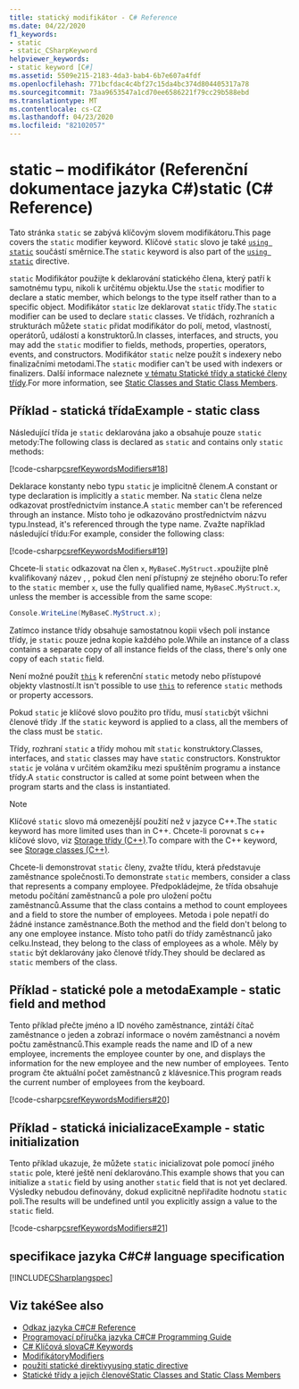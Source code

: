 ```yaml
---
title: statický modifikátor - C# Reference
ms.date: 04/22/2020
f1_keywords:
- static
- static_CSharpKeyword
helpviewer_keywords:
- static keyword [C#]
ms.assetid: 5509e215-2183-4da3-bab4-6b7e607a4fdf
ms.openlocfilehash: 771bcfdac4c4bf27c15da4bc374d804405317a78
ms.sourcegitcommit: 73aa9653547a1cd70ee6586221f79cc29b588ebd
ms.translationtype: MT
ms.contentlocale: cs-CZ
ms.lasthandoff: 04/23/2020
ms.locfileid: "82102057"
---
```

# <a name="static-c-reference"></a><span data-ttu-id="18b97-102">static – modifikátor (Referenční dokumentace jazyka C#)</span><span class="sxs-lookup"><span data-stu-id="18b97-102">static (C# Reference)</span></span>

<span data-ttu-id="18b97-103">Tato stránka `static` se zabývá klíčovým slovem modifikátoru.</span><span class="sxs-lookup"><span data-stu-id="18b97-103">This page covers the `static` modifier keyword.</span></span> <span data-ttu-id="18b97-104">Klíčové `static` slovo je také [`using static`](using-static.md) součástí směrnice.</span><span class="sxs-lookup"><span data-stu-id="18b97-104">The `static` keyword is also part of the [`using static`](using-static.md) directive.</span></span>

<span data-ttu-id="18b97-105">`static` Modifikátor použijte k deklarování statického člena, který patří k samotnému typu, nikoli k určitému objektu.</span><span class="sxs-lookup"><span data-stu-id="18b97-105">Use the `static` modifier to declare a static member, which belongs to the type itself rather than to a specific object.</span></span> <span data-ttu-id="18b97-106">Modifikátor `static` lze deklarovat `static` třídy.</span><span class="sxs-lookup"><span data-stu-id="18b97-106">The `static` modifier can be used to declare `static` classes.</span></span> <span data-ttu-id="18b97-107">Ve třídách, rozhraních a strukturách můžete `static` přidat modifikátor do polí, metod, vlastností, operátorů, událostí a konstruktorů.</span><span class="sxs-lookup"><span data-stu-id="18b97-107">In classes, interfaces, and structs, you may add the `static` modifier to fields, methods, properties, operators, events, and constructors.</span></span> <span data-ttu-id="18b97-108">Modifikátor `static` nelze použít s indexery nebo finalizačními metodami.</span><span class="sxs-lookup"><span data-stu-id="18b97-108">The `static` modifier can't be used with indexers or finalizers.</span></span> <span data-ttu-id="18b97-109">Další informace naleznete [v tématu Statické třídy a statické členy třídy](../../programming-guide/classes-and-structs/static-classes-and-static-class-members.md).</span><span class="sxs-lookup"><span data-stu-id="18b97-109">For more information, see [Static Classes and Static Class Members](../../programming-guide/classes-and-structs/static-classes-and-static-class-members.md).</span></span>

## <a name="example---static-class"></a><span data-ttu-id="18b97-110">Příklad - statická třída</span><span class="sxs-lookup"><span data-stu-id="18b97-110">Example - static class</span></span>

<span data-ttu-id="18b97-111">Následující třída je `static` deklarována jako a obsahuje pouze `static` metody:</span><span class="sxs-lookup"><span data-stu-id="18b97-111">The following class is declared as `static` and contains only `static` methods:</span></span>

[!code-csharp[csrefKeywordsModifiers#18](~/samples/snippets/csharp/VS_Snippets_VBCSharp/csrefKeywordsModifiers/CS/csrefKeywordsModifiers.cs#18)]

<span data-ttu-id="18b97-112">Deklarace konstanty nebo typu `static` je implicitně členem.</span><span class="sxs-lookup"><span data-stu-id="18b97-112">A constant or type declaration is implicitly a `static` member.</span></span> <span data-ttu-id="18b97-113">Na `static` člena nelze odkazovat prostřednictvím instance.</span><span class="sxs-lookup"><span data-stu-id="18b97-113">A `static` member can't be referenced through an instance.</span></span> <span data-ttu-id="18b97-114">Místo toho je odkazováno prostřednictvím názvu typu.</span><span class="sxs-lookup"><span data-stu-id="18b97-114">Instead, it's referenced through the type name.</span></span> <span data-ttu-id="18b97-115">Zvažte například následující třídu:</span><span class="sxs-lookup"><span data-stu-id="18b97-115">For example, consider the following class:</span></span>

[!code-csharp[csrefKeywordsModifiers#19](~/samples/snippets/csharp/VS_Snippets_VBCSharp/csrefKeywordsModifiers/CS/csrefKeywordsModifiers.cs#19)]

<span data-ttu-id="18b97-116">Chcete-li `static` odkazovat na člen `x`, `MyBaseC.MyStruct.x`použijte plně kvalifikovaný název , , pokud člen není přístupný ze stejného oboru:</span><span class="sxs-lookup"><span data-stu-id="18b97-116">To refer to the `static` member `x`, use the fully qualified name, `MyBaseC.MyStruct.x`, unless the member is accessible from the same scope:</span></span>

```csharp
Console.WriteLine(MyBaseC.MyStruct.x);
```

<span data-ttu-id="18b97-117">Zatímco instance třídy obsahuje samostatnou kopii všech polí instance třídy, je `static` pouze jedna kopie každého pole.</span><span class="sxs-lookup"><span data-stu-id="18b97-117">While an instance of a class contains a separate copy of all instance fields of the class, there's only one copy of each `static` field.</span></span>

<span data-ttu-id="18b97-118">Není možné použít [`this`](this.md) k referenční `static` metody nebo přístupové objekty vlastností.</span><span class="sxs-lookup"><span data-stu-id="18b97-118">It isn't possible to use [`this`](this.md) to reference `static` methods or property accessors.</span></span>

<span data-ttu-id="18b97-119">Pokud `static` je klíčové slovo použito pro třídu, musí `static`být všichni členové třídy .</span><span class="sxs-lookup"><span data-stu-id="18b97-119">If the `static` keyword is applied to a class, all the members of the class must be `static`.</span></span>

<span data-ttu-id="18b97-120">Třídy, rozhraní `static` a třídy mohou mít `static` konstruktory.</span><span class="sxs-lookup"><span data-stu-id="18b97-120">Classes, interfaces, and `static` classes may have `static` constructors.</span></span> <span data-ttu-id="18b97-121">Konstruktor `static` je volána v určitém okamžiku mezi spuštěním programu a instance třídy.</span><span class="sxs-lookup"><span data-stu-id="18b97-121">A `static` constructor is called at some point between when the program starts and the class is instantiated.</span></span>

> [!NOTE]
> <span data-ttu-id="18b97-122">Klíčové `static` slovo má omezenější použití než v jazyce C++.</span><span class="sxs-lookup"><span data-stu-id="18b97-122">The `static` keyword has more limited uses than in C++.</span></span> <span data-ttu-id="18b97-123">Chcete-li porovnat s c++ klíčové slovo, viz [Storage třídy (C++)](/cpp/cpp/storage-classes-cpp#static).</span><span class="sxs-lookup"><span data-stu-id="18b97-123">To compare with the C++ keyword, see [Storage classes (C++)](/cpp/cpp/storage-classes-cpp#static).</span></span>

<span data-ttu-id="18b97-124">Chcete-li demonstrovat `static` členy, zvažte třídu, která představuje zaměstnance společnosti.</span><span class="sxs-lookup"><span data-stu-id="18b97-124">To demonstrate `static` members, consider a class that represents a company employee.</span></span> <span data-ttu-id="18b97-125">Předpokládejme, že třída obsahuje metodu počítání zaměstnanců a pole pro uložení počtu zaměstnanců.</span><span class="sxs-lookup"><span data-stu-id="18b97-125">Assume that the class contains a method to count employees and a field to store the number of employees.</span></span> <span data-ttu-id="18b97-126">Metoda i pole nepatří do žádné instance zaměstnance.</span><span class="sxs-lookup"><span data-stu-id="18b97-126">Both the method and the field don't belong to any one employee instance.</span></span> <span data-ttu-id="18b97-127">Místo toho patří do třídy zaměstnanců jako celku.</span><span class="sxs-lookup"><span data-stu-id="18b97-127">Instead, they belong to the class of employees as a whole.</span></span> <span data-ttu-id="18b97-128">Měly by `static` být deklarovány jako členové třídy.</span><span class="sxs-lookup"><span data-stu-id="18b97-128">They should be declared as `static` members of the class.</span></span>

## <a name="example---static-field-and-method"></a><span data-ttu-id="18b97-129">Příklad - statické pole a metoda</span><span class="sxs-lookup"><span data-stu-id="18b97-129">Example - static field and method</span></span>

<span data-ttu-id="18b97-130">Tento příklad přečte jméno a ID nového zaměstnance, zintáží čítač zaměstnance o jeden a zobrazí informace o novém zaměstnanci a novém počtu zaměstnanců.</span><span class="sxs-lookup"><span data-stu-id="18b97-130">This example reads the name and ID of a new employee, increments the employee counter by one, and displays the information for the new employee and the new number of employees.</span></span> <span data-ttu-id="18b97-131">Tento program čte aktuální počet zaměstnanců z klávesnice.</span><span class="sxs-lookup"><span data-stu-id="18b97-131">This program reads the current number of employees from the keyboard.</span></span>

[!code-csharp[csrefKeywordsModifiers#20](~/samples/snippets/csharp/VS_Snippets_VBCSharp/csrefKeywordsModifiers/CS/csrefKeywordsModifiers.cs#20)]  

## <a name="example---static-initialization"></a><span data-ttu-id="18b97-132">Příklad - statická inicializace</span><span class="sxs-lookup"><span data-stu-id="18b97-132">Example - static initialization</span></span>

<span data-ttu-id="18b97-133">Tento příklad ukazuje, že můžete `static` inicializovat pole pomocí jiného `static` pole, které ještě není deklarováno.</span><span class="sxs-lookup"><span data-stu-id="18b97-133">This example shows that you can initialize a `static` field by using another `static` field that is not yet declared.</span></span> <span data-ttu-id="18b97-134">Výsledky nebudou definovány, dokud explicitně nepřiřadíte hodnotu `static` poli.</span><span class="sxs-lookup"><span data-stu-id="18b97-134">The results will be undefined until you explicitly assign a value to the `static` field.</span></span>

[!code-csharp[csrefKeywordsModifiers#21](~/samples/snippets/csharp/VS_Snippets_VBCSharp/csrefKeywordsModifiers/CS/csrefKeywordsModifiers.cs#21)]  

## <a name="c-language-specification"></a><span data-ttu-id="18b97-135">specifikace jazyka C#</span><span class="sxs-lookup"><span data-stu-id="18b97-135">C# language specification</span></span>

[!INCLUDE[CSharplangspec](~/includes/csharplangspec-md.md)]

## <a name="see-also"></a><span data-ttu-id="18b97-136">Viz také</span><span class="sxs-lookup"><span data-stu-id="18b97-136">See also</span></span>

- [<span data-ttu-id="18b97-137">Odkaz jazyka C#</span><span class="sxs-lookup"><span data-stu-id="18b97-137">C# Reference</span></span>](../index.md)
- [<span data-ttu-id="18b97-138">Programovací příručka jazyka C#</span><span class="sxs-lookup"><span data-stu-id="18b97-138">C# Programming Guide</span></span>](../../programming-guide/index.md)
- [<span data-ttu-id="18b97-139">C# Klíčová slova</span><span class="sxs-lookup"><span data-stu-id="18b97-139">C# Keywords</span></span>](index.md)
- [<span data-ttu-id="18b97-140">Modifikátory</span><span class="sxs-lookup"><span data-stu-id="18b97-140">Modifiers</span></span>](index.md)
- [<span data-ttu-id="18b97-141">použití statické direktivy</span><span class="sxs-lookup"><span data-stu-id="18b97-141">using static directive</span></span>](using-static.md)
- [<span data-ttu-id="18b97-142">Statické třídy a jejich členové</span><span class="sxs-lookup"><span data-stu-id="18b97-142">Static Classes and Static Class Members</span></span>](../../programming-guide/classes-and-structs/static-classes-and-static-class-members.md)
